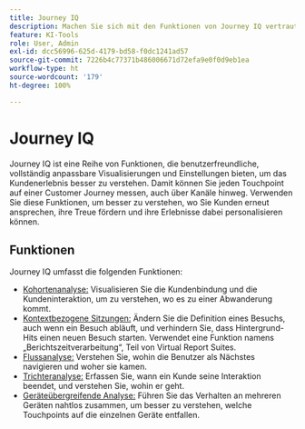```yaml
---
title: Journey IQ
description: Machen Sie sich mit den Funktionen von Journey IQ vertraut, einer Reihe von Funktionen, die Bestandteil von Adobe Analytics sind.
feature: KI-Tools
role: User, Admin
exl-id: dcc56996-625d-4179-bd58-f0dc1241ad57
source-git-commit: 7226b4c77371b486006671d72efa9e0f0d9eb1ea
workflow-type: ht
source-wordcount: '179'
ht-degree: 100%

---
```


# Journey IQ

Journey IQ ist eine Reihe von Funktionen, die benutzerfreundliche, vollständig anpassbare Visualisierungen und Einstellungen bieten, um das Kundenerlebnis besser zu verstehen. Damit können Sie jeden Touchpoint auf einer Customer Journey messen, auch über Kanäle hinweg. Verwenden Sie diese Funktionen, um besser zu verstehen, wo Sie Kunden erneut ansprechen, ihre Treue fördern und ihre Erlebnisse dabei personalisieren können.

## Funktionen

Journey IQ umfasst die folgenden Funktionen:

* [Kohortenanalyse:](visualizations/cohort-table/cohort-analysis.md) Visualisieren Sie die Kundenbindung und die Kundeninteraktion, um zu verstehen, wo es zu einer Abwanderung kommt.
* [Kontextbezogene Sitzungen:](../../components/vrs/vrs-report-time-processing.md) Ändern Sie die Definition eines Besuchs, auch wenn ein Besuch abläuft, und verhindern Sie, dass Hintergrund-Hits einen neuen Besuch starten. Verwendet eine Funktion namens „Berichtszeitverarbeitung“, Teil von Virtual Report Suites.
* [Flussanalyse:](visualizations/c-flow/flow.md) Verstehen Sie, wohin die Benutzer als Nächstes navigieren und woher sie kamen.
* [Trichteranalyse:](visualizations/fallout/fallout-flow.md) Erfassen Sie, wann ein Kunde seine Interaktion beendet, und verstehen Sie, wohin er geht.
* [Geräteübergreifende Analyse:](../../components/cda/overview.md) Führen Sie das Verhalten an mehreren Geräten nahtlos zusammen, um besser zu verstehen, welche Touchpoints auf die einzelnen Geräte entfallen.
